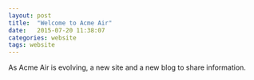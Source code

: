 ```yaml
---
layout: post
title:  "Welcome to Acme Air"
date:   2015-07-20 11:38:07
categories: website
tags: website
---
```

As Acme Air is evolving, a new site and a new blog to share information. 



